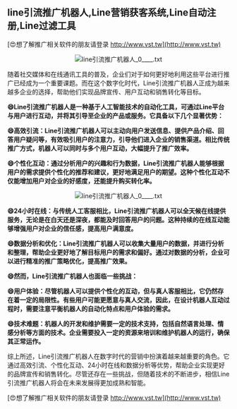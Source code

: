 ## **line引流推广机器人,Line营销获客系统,Line自动注册,Line过滤工具**

[😍想了解推广相关软件的朋友请登录 http://www.vst.tw](http://www.vst.tw)

 <center><img src="https://vst.tw/MP4/tuiguang/png/4.png" alt="line引流推广机器人_0____.txt"></center>

随着社交媒体和在线通讯工具的普及，企业们对于如何更好地利用这些平台进行推广已经成为一个重要课题。而在这个数字化时代，Line引流推广机器人正成为越来越多企业的选择，帮助他们实现品牌宣传、用户互动和销售转化等目标。

**😄Line引流推广机器人是一种基于人工智能技术的自动化工具，可通过Line平台与用户进行互动，并将其引导至企业的产品或服务。它具备以下几个显著优势：**

**😄高效引流：Line引流推广机器人可以主动向用户发送信息、提供产品介绍、回答用户疑问等，有效吸引用户的注意力，引导他们进入企业的销售渠道。相比传统推广方式，机器人可以同时与多个用户互动，大幅提升了推广效率。**

**😄个性化互动：通过分析用户的兴趣和行为数据，Line引流推广机器人能够根据用户的需求提供个性化的推荐和建议，更好地满足用户的期望。这种个性化互动不仅能增加用户对企业的好感度，还能提升购买转化率。**

 <center><img src="https://vst.tw/MP4/tuiguang/png/4.png" alt="line引流推广机器人_0____.txt"></center>

**😄24小时在线：与传统人工客服相比，Line引流推广机器人可以全天候在线提供服务，无论是在白天还是深夜，都能及时回答用户的问题。这种持续的在线互动能够增强用户对企业的信任感，提高用户满意度。**

**😄数据分析和优化：Line引流推广机器人可以收集大量用户的数据，并进行分析和整理，帮助企业更好地了解目标用户的需求和偏好。通过对数据的分析，企业可以进行精准的推广策略优化，提高推广效果。**

**😄然而，Line引流推广机器人也面临一些挑战：**

**😄用户体验：尽管机器人可以提供个性化的互动，但与真人客服相比，它仍然存在着一定的局限性。有些用户可能更愿意与真人交流，因此，在设计机器人互动过程时，需要注意平衡机器人的自动化特点和用户体验的需求。**

**😄技术难题：机器人的开发和维护需要一定的技术支持，包括自然语言处理、情感分析等方面的技术。企业需要投入一定的资源来培训和维护机器人的运行，确保其正常运作。**

综上所述，Line引流推广机器人在数字时代的营销中扮演着越来越重要的角色。它通过高效引流、个性化互动、24小时在线和数据分析等优势，帮助企业实现更好的品牌宣传和销售转化。尽管还存在一些挑战，但随着技术的不断进步，相信Line引流推广机器人将会在未来发展得更加成熟和智能。

[😍想了解推广相关软件的朋友请登录 http://www.vst.tw](http://www.vst.tw)



